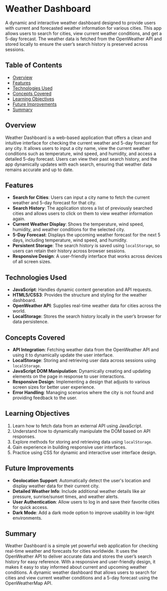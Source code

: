 # Weather Dashboard

A dynamic and interactive weather dashboard designed to provide users with current and forecasted weather information for various cities. This app allows users to search for cities, view current weather conditions, and get a 5-day forecast. The weather data is fetched from the OpenWeather API and stored locally to ensure the user’s search history is preserved across sessions.

## Table of Contents

- [Overview](#overview)
- [Features](#features)
- [Technologies Used](#technologies-used)
- [Concepts Covered](#concepts-covered)
- [Learning Objectives](#learning-objectives)
- [Future Improvements](#future-improvements)
- [Summary](#summary)

## Overview

Weather Dashboard is a web-based application that offers a clean and intuitive interface for checking the current weather and 5-day forecast for any city. It allows users to input a city name, view the current weather conditions such as temperature, wind speed, and humidity, and access a detailed 5-day forecast. Users can view their past search history, and the app dynamically updates with each search, ensuring that weather data remains accurate and up to date.

## Features

- **Search for Cities**: Users can input a city name to fetch the current weather and 5-day forecast for that city.
- **Search History**: The application stores a list of previously searched cities and allows users to click on them to view weather information again.
- **Current Weather Display**: Shows the temperature, wind speed, humidity, and weather conditions for the selected city.
- **5-Day Forecast**: Displays the upcoming weather forecast for the next 5 days, including temperature, wind speed, and humidity.
- **Persistent Storage**: The search history is saved using `localStorage`, so users can retain their history across browser sessions.
- **Responsive Design**: A user-friendly interface that works across devices of all screen sizes.

## Technologies Used

- **JavaScript**: Handles dynamic content generation and API requests.
- **HTML5/CSS3**: Provides the structure and styling for the weather dashboard.
- **OpenWeather API**: Supplies real-time weather data for cities across the world.
- **LocalStorage**: Stores the search history locally in the user’s browser for data persistence.

## Concepts Covered

- **API Integration**: Fetching weather data from the OpenWeather API and using it to dynamically update the user interface.
- **LocalStorage**: Storing and retrieving user data across sessions using `localStorage`.
- **JavaScript DOM Manipulation**: Dynamically creating and updating elements on the page in response to user interactions.
- **Responsive Design**: Implementing a design that adjusts to various screen sizes for better user experience.
- **Error Handling**: Managing scenarios where the city is not found and providing feedback to the user.

## Learning Objectives

1. Learn how to fetch data from an external API using JavaScript.
2. Understand how to dynamically manipulate the DOM based on API responses.
3. Explore methods for storing and retrieving data using `localStorage`.
4. Gain experience in building responsive user interfaces.
5. Practice using CSS for dynamic and interactive user interface design.

## Future Improvements

- **Geolocation Support**: Automatically detect the user's location and display weather data for their current city.
- **Detailed Weather Info**: Include additional weather details like air pressure, sunrise/sunset times, and weather alerts.
- **User Authentication**: Allow users to log in and save their favorite cities for quick access.
- **Dark Mode**: Add a dark mode option to improve usability in low-light environments.

## Summary

Weather Dashboard is a simple yet powerful web application for checking real-time weather and forecasts for cities worldwide. It uses the OpenWeather API to deliver accurate data and stores the user’s search history for easy reference. With a responsive and user-friendly design, it makes it easy to stay informed about current and upcoming weather conditions. A dynamic weather dashboard that allows users to search for cities and view current weather conditions and a 5-day forecast using the OpenWeatherMap API.
